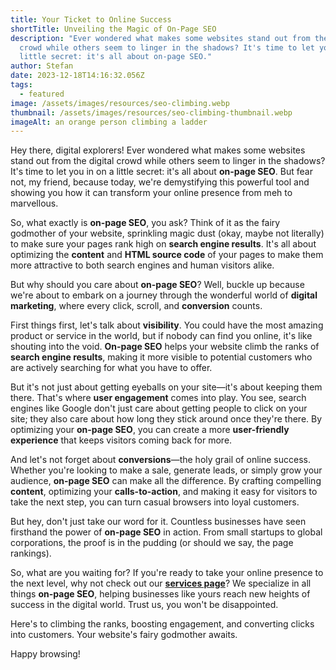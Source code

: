 ```yaml
---
title: Your Ticket to Online Success
shortTitle: Unveiling the Magic of On-Page SEO
description: "Ever wondered what makes some websites stand out from the digital
  crowd while others seem to linger in the shadows? It's time to let you in on a
  little secret: it's all about on-page SEO."
author: Stefan
date: 2023-12-18T14:16:32.056Z
tags:
  - featured
image: /assets/images/resources/seo-climbing.webp
thumbnail: /assets/images/resources/seo-climbing-thumbnail.webp
imageAlt: an orange person climbing a ladder
---
```

Hey there, digital explorers! Ever wondered what makes some websites stand out from the digital crowd while others seem to linger in the shadows? It's time to let you in on a little secret: it's all about **on-page SEO**. But fear not, my friend, because today, we're demystifying this powerful tool and showing you how it can transform your online presence from meh to marvellous.

So, what exactly is **on-page SEO**, you ask? Think of it as the fairy godmother of your website, sprinkling magic dust (okay, maybe not literally) to make sure your pages rank high on **search engine results**. It's all about optimizing the **content** and **HTML source code** of your pages to make them more attractive to both search engines and human visitors alike.

But why should you care about **on-page SEO**? Well, buckle up because we're about to embark on a journey through the wonderful world of **digital marketing**, where every click, scroll, and **conversion** counts.

First things first, let's talk about **visibility**. You could have the most amazing product or service in the world, but if nobody can find you online, it's like shouting into the void. **On-page SEO** helps your website climb the ranks of **search engine results**, making it more visible to potential customers who are actively searching for what you have to offer.

But it's not just about getting eyeballs on your site—it's about keeping them there. That's where **user engagement** comes into play. You see, search engines like Google don't just care about getting people to click on your site; they also care about how long they stick around once they're there. By optimizing your **on-page SEO**, you can create a more **user-friendly experience** that keeps visitors coming back for more.

And let's not forget about **conversions**—the holy grail of online success. Whether you're looking to make a sale, generate leads, or simply grow your audience, **on-page SEO** can make all the difference. By crafting compelling **content**, optimizing your **calls-to-action**, and making it easy for visitors to take the next step, you can turn casual browsers into loyal customers.

But hey, don't just take our word for it. Countless businesses have seen firsthand the power of **on-page SEO** in action. From small startups to global corporations, the proof is in the pudding (or should we say, the page rankings).

So, what are you waiting for? If you're ready to take your online presence to the next level, why not check out our **[services page](https://sxzar.com/services/)**? We specialize in all things **on-page SEO**, helping businesses like yours reach new heights of success in the digital world. Trust us, you won't be disappointed.

Here's to climbing the ranks, boosting engagement, and converting clicks into customers. Your website's fairy godmother awaits.

H﻿appy browsing!